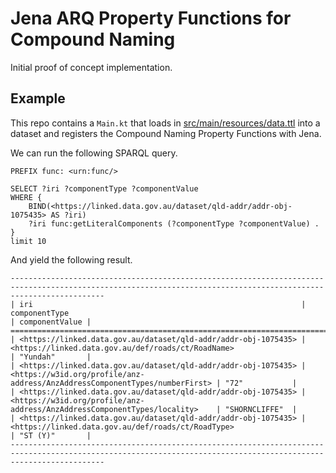 # Jena ARQ Property Functions for Compound Naming

Initial proof of concept implementation.

## Example

This repo contains a `Main.kt` that loads in [src/main/resources/data.ttl](src/main/resources/data.ttl) into a dataset and registers the Compound Naming Property Functions with Jena.

We can run the following SPARQL query.

```sparql
PREFIX func: <urn:func/>

SELECT ?iri ?componentType ?componentValue
WHERE {
    BIND(<https://linked.data.gov.au/dataset/qld-addr/addr-obj-1075435> AS ?iri)
    ?iri func:getLiteralComponents (?componentType ?componentValue) .
}
limit 10
```

And yield the following result.

```
-----------------------------------------------------------------------------------------------------------------------------------------------------------------
| iri                                                            | componentType                                                               | componentValue |
=================================================================================================================================================================
| <https://linked.data.gov.au/dataset/qld-addr/addr-obj-1075435> | <https://linked.data.gov.au/def/roads/ct/RoadName>                          | "Yundah"       |
| <https://linked.data.gov.au/dataset/qld-addr/addr-obj-1075435> | <https://w3id.org/profile/anz-address/AnzAddressComponentTypes/numberFirst> | "72"           |
| <https://linked.data.gov.au/dataset/qld-addr/addr-obj-1075435> | <https://w3id.org/profile/anz-address/AnzAddressComponentTypes/locality>    | "SHORNCLIFFE"  |
| <https://linked.data.gov.au/dataset/qld-addr/addr-obj-1075435> | <https://linked.data.gov.au/def/roads/ct/RoadType>                          | "ST (Y)"       |
-----------------------------------------------------------------------------------------------------------------------------------------------------------------
```
